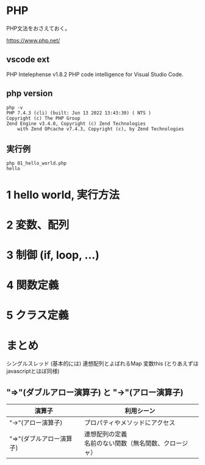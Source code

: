 # PHP

PHP文法をおさえておく。

https://www.php.net/

## vscode ext
PHP Intelephense v1.8.2 PHP code intelligence for Visual Studio Code.


## php version
```
php -v
PHP 7.4.3 (cli) (built: Jun 13 2022 13:43:30) ( NTS )
Copyright (c) The PHP Group
Zend Engine v3.4.0, Copyright (c) Zend Technologies
    with Zend OPcache v7.4.3, Copyright (c), by Zend Technologies
```

## 実行例
```
php 01_hello_world.php
hello
```

# 1 hello world, 実行方法
# 2 変数、配列
# 3 制御 (if, loop, ...)
# 4 関数定義
# 5 クラス定義
# まとめ
シングルスレッド (基本的には) 
連想配列とよばれるMap
変数this (とりあえずはjavascriptとほぼ同様)

## "=>"(ダブルアロー演算子) と "->"(アロー演算子)　

| 演算子 | 利用シーン |
| --- | --- |
| "->"(アロー演算子) | プロパティやメソッドにアクセス |
| "=>"(ダブルアロー演算子) | 連想配列の定義<br>名前のない関数（無名関数、クロージャ） |
